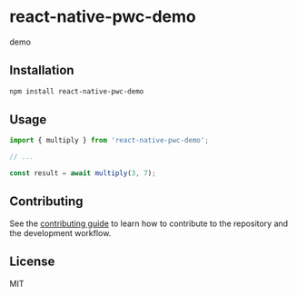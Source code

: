 # react-native-pwc-demo

demo

## Installation

```sh
npm install react-native-pwc-demo
```

## Usage

```js
import { multiply } from 'react-native-pwc-demo';

// ...

const result = await multiply(3, 7);
```

## Contributing

See the [contributing guide](CONTRIBUTING.md) to learn how to contribute to the repository and the development workflow.

## License

MIT
